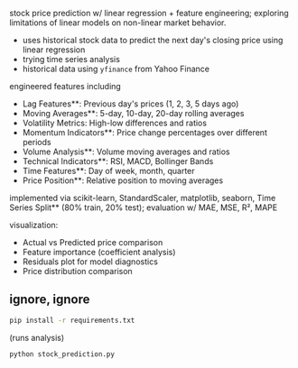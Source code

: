 stock price prediction w/ linear regression + feature engineering; exploring limitations of linear models on non-linear market behavior.

- uses historical stock data to predict the next day's closing price using linear regression
- trying time series analysis
- historical data using `yfinance` from Yahoo Finance

engineered features including
- Lag Features**: Previous day's prices (1, 2, 3, 5 days ago)
- Moving Averages**: 5-day, 10-day, 20-day rolling averages
- Volatility Metrics: High-low differences and ratios
- Momentum Indicators**: Price change percentages over different periods
- Volume Analysis**: Volume moving averages and ratios
- Technical Indicators**: RSI, MACD, Bollinger Bands
- Time Features**: Day of week, month, quarter
- Price Position**: Relative position to moving averages

implemented via scikit-learn, StandardScaler, matplotlib, seaborn, Time Series Split** (80% train, 20% test); evaluation w/ MAE, MSE, R², MAPE

visualization: 
- Actual vs Predicted price comparison
- Feature importance (coefficient analysis)
- Residuals plot for model diagnostics
- Price distribution comparison


ignore, ignore
--------------------------------------------
```bash
pip install -r requirements.txt
```

(runs analysis)
```bash
python stock_prediction.py
```
